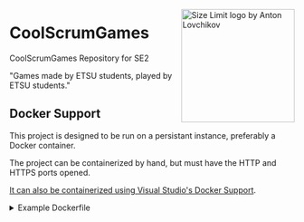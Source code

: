 <img src="./CoolScrumGames/wwwroot/images/diamond.png" align="right"
     alt="Size Limit logo by Anton Lovchikov" width="200" height="200">

# CoolScrumGames
CoolScrumGames Repository for SE2

"Games made by ETSU students, played by ETSU students."

## Docker Support

This project is designed to be run on a persistant instance, preferably a Docker container.

The project can be containerized by hand, but must have the HTTP and HTTPS ports opened.

[It can also be containerized using Visual Studio's Docker Support](https://learn.microsoft.com/en-us/visualstudio/containers/container-build?view=vs-2022).
<details>
  <summary markdown="span">Example Dockerfile</summary>

```sh
FROM mcr.microsoft.com/dotnet/aspnet:6.0 AS base
WORKDIR /app
EXPOSE 80
EXPOSE 443

FROM mcr.microsoft.com/dotnet/sdk:6.0 AS build
WORKDIR /src
COPY ["CoolScrumGames/CoolScrumGames.csproj", "CoolScrumGames/"]
RUN dotnet restore "CoolScrumGames/CoolScrumGames.csproj"
COPY . .
WORKDIR "/src/CoolScrumGames"
RUN dotnet build "CoolScrumGames.csproj" -c Release -o /app/build

FROM build AS publish
RUN dotnet publish "CoolScrumGames.csproj" -c Release -o /app/publish /p:UseAppHost=false

FROM base AS final
WORKDIR /app
COPY --from=publish /app/publish .
ENTRYPOINT ["dotnet", "CoolScrumGames.dll"]
```
</details>
